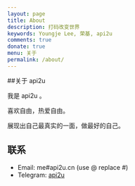 ```yaml
---
layout: page
title: About
description: 打码改变世界
keywords: Youngje Lee, 荣基, api2u
comments: true
donate: true
menu: 关于
permalink: /about/
---
```

##关于 api2u

我是 api2u 。

喜欢自由，热爱自由。

展现出自己最真实的一面，做最好的自己。

## 联系

* Email: me#api2u.cn (use @ replace #)
* Telegram: [api2u](https://t.me/api2u)